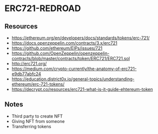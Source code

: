 # ERC721-REDROAD
## Resources
 - https://ethereum.org/en/developers/docs/standards/tokens/erc-721/
 - https://docs.openzeppelin.com/contracts/3.x/erc721
 - https://github.com/ethereum/EIPs/issues/721
 - https://github.com/OpenZeppelin/openzeppelin-contracts/blob/master/contracts/token/ERC721/ERC721.sol
 - http://erc721.org/
 - https://medium.com/crypto-currently/the-anatomy-of-erc721-e9db77abfc24
 - https://education.district0x.io/general-topics/understanding-ethereum/erc-721-tokens/ 
 - https://decrypt.co/resources/erc721-what-is-it-guide-ehtereum-token

## Notes
 - Third party to create NFT
 - Giving NFT from someone
 - Transferring tokens